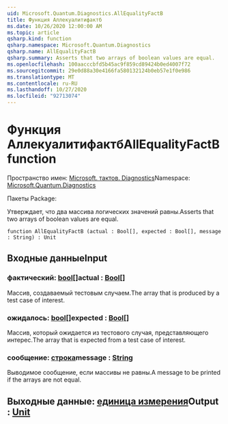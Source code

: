 ```yaml
---
uid: Microsoft.Quantum.Diagnostics.AllEqualityFactB
title: Функция Аллекуалитифактб
ms.date: 10/26/2020 12:00:00 AM
ms.topic: article
qsharp.kind: function
qsharp.namespace: Microsoft.Quantum.Diagnostics
qsharp.name: AllEqualityFactB
qsharp.summary: Asserts that two arrays of boolean values are equal.
ms.openlocfilehash: 100aacccbfd5b45ac9f859cd89424b0ed4007f72
ms.sourcegitcommit: 29e0d88a30e4166fa580132124b0eb57e1f0e986
ms.translationtype: MT
ms.contentlocale: ru-RU
ms.lasthandoff: 10/27/2020
ms.locfileid: "92713074"
---
```

# <a name="allequalityfactb-function"></a><span data-ttu-id="63030-102">Функция Аллекуалитифактб</span><span class="sxs-lookup"><span data-stu-id="63030-102">AllEqualityFactB function</span></span>

<span data-ttu-id="63030-103">Пространство имен: [Microsoft. тактов. Diagnostics](xref:Microsoft.Quantum.Diagnostics)</span><span class="sxs-lookup"><span data-stu-id="63030-103">Namespace: [Microsoft.Quantum.Diagnostics](xref:Microsoft.Quantum.Diagnostics)</span></span>

<span data-ttu-id="63030-104">Пакеты [](https://nuget.org/packages/)</span><span class="sxs-lookup"><span data-stu-id="63030-104">Package: [](https://nuget.org/packages/)</span></span>


<span data-ttu-id="63030-105">Утверждает, что два массива логических значений равны.</span><span class="sxs-lookup"><span data-stu-id="63030-105">Asserts that two arrays of boolean values are equal.</span></span>

```qsharp
function AllEqualityFactB (actual : Bool[], expected : Bool[], message : String) : Unit
```


## <a name="input"></a><span data-ttu-id="63030-106">Входные данные</span><span class="sxs-lookup"><span data-stu-id="63030-106">Input</span></span>

### <a name="actual--bool"></a><span data-ttu-id="63030-107">фактический: [bool](xref:microsoft.quantum.lang-ref.bool)[]</span><span class="sxs-lookup"><span data-stu-id="63030-107">actual : [Bool](xref:microsoft.quantum.lang-ref.bool)[]</span></span>

<span data-ttu-id="63030-108">Массив, создаваемый тестовым случаем.</span><span class="sxs-lookup"><span data-stu-id="63030-108">The array that is produced by a test case of interest.</span></span>


### <a name="expected--bool"></a><span data-ttu-id="63030-109">ожидалось: [bool](xref:microsoft.quantum.lang-ref.bool)[]</span><span class="sxs-lookup"><span data-stu-id="63030-109">expected : [Bool](xref:microsoft.quantum.lang-ref.bool)[]</span></span>

<span data-ttu-id="63030-110">Массив, который ожидается из тестового случая, представляющего интерес.</span><span class="sxs-lookup"><span data-stu-id="63030-110">The array that is expected from a test case of interest.</span></span>


### <a name="message--string"></a><span data-ttu-id="63030-111">сообщение: [строка](xref:microsoft.quantum.lang-ref.string)</span><span class="sxs-lookup"><span data-stu-id="63030-111">message : [String](xref:microsoft.quantum.lang-ref.string)</span></span>

<span data-ttu-id="63030-112">Выводимое сообщение, если массивы не равны.</span><span class="sxs-lookup"><span data-stu-id="63030-112">A message to be printed if the arrays are not equal.</span></span>



## <a name="output--unit"></a><span data-ttu-id="63030-113">Выходные данные: [единица измерения](xref:microsoft.quantum.lang-ref.unit)</span><span class="sxs-lookup"><span data-stu-id="63030-113">Output : [Unit](xref:microsoft.quantum.lang-ref.unit)</span></span>


